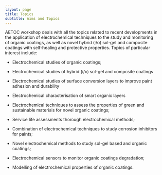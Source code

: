 ```yaml
---
layout: page
title: Topics
subtitle: Aims and Topics
---
```


AETOC workshop deals with all the topics related to recent developments in the application of electrochemical techniques to the study and monitoring of organic coatings, as well as novel hybrid (i/o) sol-gel and composite coatings with self-healing and protective properties. Topics of particular interest include:

- Electrochemical studies of organic coatings;

- Electrochemical studies of hybrid (i/o) sol-gel and composite coatings

- Electrochemical studies of surface conversion layers to improve paint adhesion and durability

- Electrochemical characterisation of smart organic layers

- Electrochemical techniques to assess the properties of green and sustainable materials for novel organic coatings;

- Service life assessments thorough electrochemical methods;

- Combination of electrochemical techniques to study corrosion inhibitors for paints;

- Novel electrochemical methods to study sol-gel based and organic coatings;

- Electrochemical sensors to monitor organic coatings degradation;

- Modelling of electrochemical properties of organic coatings.

